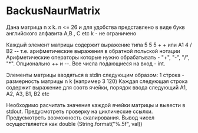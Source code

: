 # BackusNaurMatrix
Дана матрица n x k. n <= 26 и для удобства представлено в виде букв английского алфавита A,B , C etc
k - не ограничено

Каждый элемент матрицы содержит выражение типа 5 5 5 + + или A1 4 / B2 -- т.е. арифметические выражения в обратной польской нотации
Арифметические операторы которые нужно обрабатывать - "+", "-", "/", "*". Опционально ++ и --. Все числа подающиеся на вход - int.

Элементы матрицы вводяться в stdin следующим образом:
1 строка - размерность матрицы n k (например 3 120)
Каждая следующая строка содержит выражение для соотв ячейки, порядок ввода следующий A1, A2, A3, B1, B2 etc

Необходимо расчитать значения каждой ячейки матрицы и вывести в stdout. Предусмотреть проверку на циклические ссылки.
Предусмотреть возможность скалирования.
Вывод чисел осуществляется как double (String.format("%.5f", val))
